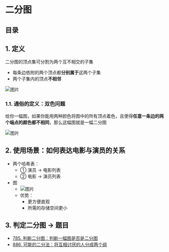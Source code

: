
# 二分图


## 目录
<!-- toc -->
 ## 1. 定义 

二分图的顶点集可分割为两个互不相交的子集
- 每条边依附的两个顶点都**分别属于**这两个子集
- 两个子集内的顶点**不相邻**

![图片](https://832-1310531898.cos.ap-beijing.myqcloud.com/999.%20Obsidian@832/files/20250117-8.png)

### 1.1. 通俗的定义：双色问题

给你一幅图，如果你能用两种颜色将图中的所有顶点着色，且使得**任意一条边的两个端点的颜色都不相同**，那么这幅图就是一幅二分图

![图片](https://832-1310531898.cos.ap-beijing.myqcloud.com/999.%20Obsidian@832/files/20250117-9.png)

## 2. 使用场景：如何表达电影与演员的关系

- 两个哈希表：
	- ① 演员 → 电影列表
	- ② 电影 → 演员列表
- 图
	- ![图片](https://832-1310531898.cos.ap-beijing.myqcloud.com/999.%20Obsidian@832/files/20250117-11.png)
	- 优势：
		- 更方便直观
		- 所需的存储空间更小

## 3. 判定二分图 →  题目

- [785. 判断二分图：判断一幅图是否是二分图](/post/OrWJqso7.html)
- [886. 可能的二分法：将互相讨厌的人分成两个组](/post/oZq4uT6D.html)

